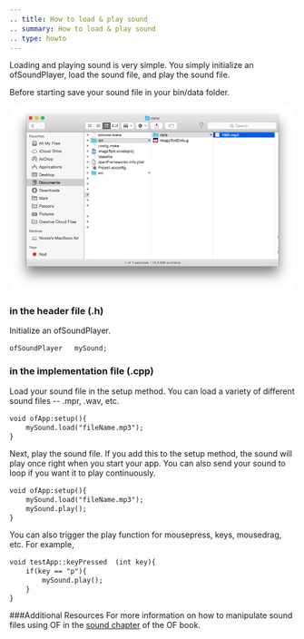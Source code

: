 ```yaml
---
.. title: How to load & play sound
.. summary: How to load & play sound
.. type: howto
---
```



Loading and playing sound is very simple. You simply initialize an ofSoundPlayer, load the sound file, and play the sound file.

Before starting save your sound file in your bin/data folder.

![Screenshot of Example)](screenshot.png)

### in the header file (.h)

Initialize an ofSoundPlayer.


	ofSoundPlayer 	mySound;


### in the implementation file (.cpp)


Load your sound file in the setup method. You can load a variety of different sound files -- .mpr, .wav, etc. 

	void ofApp:setup(){
		mySound.load("fileName.mp3");
	}

Next, play the sound file. If you add this to the setup method, the sound will play once right when you start your app.  You can also send your sound to loop if you want it to play continuously. 

	void ofApp:setup(){
		mySound.load("fileName.mp3");
		mySound.play();
	}


You can also trigger the play function for mousepress, keys, mousedrag, etc. For example, 

	void testApp::keyPressed  (int key){
		if(key == "p"){
			mySound.play();
		}
	}

###Additional Resources
For more information on how to manipulate sound files using OF in the [sound chapter](http://openframeworks.cc/ofBook/chapters/sound.html) of the OF book.  
